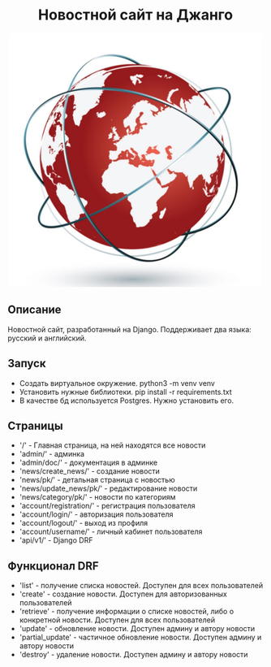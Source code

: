 <h1 align="center">Новостной сайт на Джанго</h1>
<p align="center">
<img width="500px" height="500px" src="static/images/logotype.jpg">
</p>

## Описание
Новостной сайт, разработанный на Django. Поддерживает два языка: русский и английский.

## Запуск
- Создать виртуальное окружение. python3 -m venv venv
- Установить нужные библиотеки. pip install -r requirements.txt
- В качестве бд используется Postgres. Нужно установить его.

## Страницы
- '/' - Главная страница, на ней находятся все новости
- 'admin/' - админка
- 'admin/doc/' - документация в админке
- 'news/create_news/' - создание новости
- 'news/pk/' - детальная страница с новостью
- 'news/update_news/pk/' - редактирование новости
- 'news/category/pk/' - новости по категориям
- 'account/registration/' - регистрация пользователя
- 'account/login/' - авторизация пользователя
- 'account/logout/' - выход из профиля
- 'account/username/' - личный кабинет пользователя
- 'api/v1/' - Django DRF

## Функционал DRF
- 'list' - получение списка новостей. Доступен для всех пользователей
- 'create' - создание новости. Доступен для авторизованных пользователей
- 'retrieve' - получение информации о списке новостей, либо о конкретной новости. Доступен для всех пользователей
- 'update' - обновление новости. Доступен админу и автору новости
- 'partial_update' - частичное обновление новости. Доступен админу и автору новости
- 'destroy' - удаление новости. Доступен админу и автору новости
